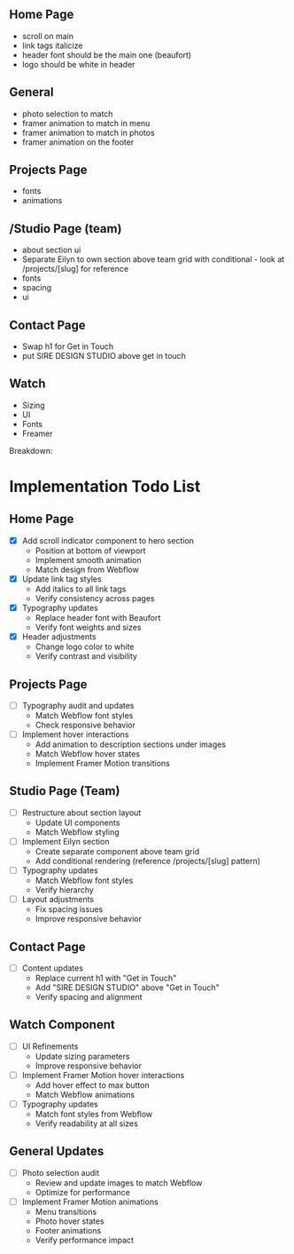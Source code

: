 ## Home Page

- scroll on main
- link tags italicize
- header font should be the main one (beaufort)
- logo should be white in header

## General

- photo selection to match
- framer animation to match in menu
- framer animation to match in photos
- framer animation on the footer

## Projects Page

- fonts
- animations

## /Studio Page (team)

- about section ui
- Separate Eilyn to own section above team grid with conditional - look at /projects/[slug] for reference
- fonts
- spacing
- ui

## Contact Page

- Swap h1 for Get in Touch
- put SIRE DESIGN STUDIO above get in touch

## Watch

- Sizing
- UI
- Fonts
- Freamer

Breakdown:

# Implementation Todo List

## Home Page

- [x] Add scroll indicator component to hero section
  - Position at bottom of viewport
  - Implement smooth animation
  - Match design from Webflow
- [x] Update link tag styles
  - Add italics to all link tags
  - Verify consistency across pages
- [x] Typography updates
  - Replace header font with Beaufort
  - Verify font weights and sizes
- [x] Header adjustments
  - Change logo color to white
  - Verify contrast and visibility

## Projects Page

- [ ] Typography audit and updates
  - Match Webflow font styles
  - Check responsive behavior
- [ ] Implement hover interactions
  - Add animation to description sections under images
  - Match Webflow hover states
  - Implement Framer Motion transitions

## Studio Page (Team)

- [ ] Restructure about section layout
  - Update UI components
  - Match Webflow styling
- [ ] Implement Eilyn section
  - Create separate component above team grid
  - Add conditional rendering (reference /projects/[slug] pattern)
- [ ] Typography updates
  - Match Webflow font styles
  - Verify hierarchy
- [ ] Layout adjustments
  - Fix spacing issues
  - Improve responsive behavior

## Contact Page

- [ ] Content updates
  - Replace current h1 with "Get in Touch"
  - Add "SIRE DESIGN STUDIO" above "Get in Touch"
  - Verify spacing and alignment

## Watch Component

- [ ] UI Refinements
  - Update sizing parameters
  - Improve responsive behavior
- [ ] Implement Framer Motion hover interactions
  - Add hover effect to max button
  - Match Webflow animations
- [ ] Typography updates
  - Match font styles from Webflow
  - Verify readability at all sizes

## General Updates

- [ ] Photo selection audit
  - Review and update images to match Webflow
  - Optimize for performance
- [ ] Implement Framer Motion animations
  - Menu transitions
  - Photo hover states
  - Footer animations
  - Verify performance impact
